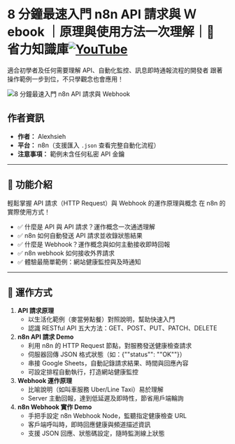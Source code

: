 # 8 分鐘最速入門 n8n API 請求與 Ｗebook ｜原理與使用方法一次理解｜🧠 省力知識庫[![YouTube](https://img.shields.io/badge/Watch%20on-YouTube-red?logo=youtube)](https://youtu.be/l5-s6h2iY_M)

適合初學者及任何需要理解 API、自動化監控、訊息即時通報流程的開發者
跟著操作範例一步到位，不只學觀念也會應用！

![8 分鐘最速入門 n8n API 請求與 Webhook](https://github.com/qwedsazxc78/ai-automation-n8n/blob/main/n8n/20-n8n-http-request-and-webhook/cover.png?raw=true)

## 作者資訊

* **作者：** Alexhsieh
* **平台：** n8n（支援匯入 `.json` 查看完整自動化流程）
* **注意事項：** 範例未含任何私密 API 金鑰

---

## 📌 功能介紹

輕鬆掌握 API 請求（HTTP Request）與 Webhook 的運作原理與概念
在 n8n 的實際使用方式！

* ✅ 什麼是 API 與 API 請求？運作概念一次通透理解
* ✅ n8n 如何自動發送 API 請求並收錄狀態結果
* ✅ 什麼是 Webhook？運作概念與如何主動接收即時回報
* ✅ n8n webhook 如何接收外界請求
* ✅ 體驗最簡單範例：網站健康監控與及時通知

---

## 🔧 運作方式

1. **API 請求原理**
    - 以生活化範例（麥當勞點餐）對照說明，幫助快速入門
    - 認識 RESTful API 五大方法：GET、POST、PUT、PATCH、DELETE
2. **n8n API 請求 Demo**
    - 利用 n8n 的 HTTP Request 節點，對服務發送健康檢查請求
    - 伺服器回傳 JSON 格式狀態（如：{""status"": ""OK""}）
    - 串接 Google Sheets，自動記錄請求結果、時間與回應內容
    - 可設定排程自動執行，打造網站健康監控
3. **Webhook 運作原理**
    - 比喻說明（如叫車服務 Uber/Line Taxi）易於理解
    - Server 主動回報，達到低延遲及即時性，節省用戶端輪詢
4. **n8n Webhook 實作 Demo**
    - 手把手設定 n8n Webhook Node，監聽指定健康檢查 URL
    - 客戶端呼叫時，即時回應健康與頻道描述資訊
    - 支援 JSON 回應、狀態碼設定，隨時監測線上狀態
